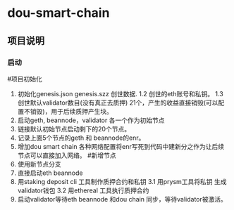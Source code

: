 # dou-smart-chain
## 项目说明
### 启动
#项目初始化
1. 初始化genesis.json  genesis.szz 创世数据. 
  1.2 创世的eth账号和私钥。
  1.3 创世默认validator数目(没有真正去质押) 21个，产生的收益直接销毁(可以配置不销毁)，用于后续质押产生块。
2. 启动geth, beannode，validator 各一个作为初始节点
3. 链接默认初始节点启动剩下的20个节点。
4. 记录上面5个节点的geth 和 beannode的enr。
5. 增加dou smart chain 各种网络配置将enr写死到代码中建新分之作为让后续节点可以直接加入网络。
#新增节点
1. 使用新节点分支
2. 直接启动eth beannode
3. 用staking deposit cli 工具制作质押合约和私钥
   3.1 用prysm工具将私钥 生成validator钱包
   3.2 用ethereal 工具执行质押合约
4. 启动validator等待eth beannode 和dou chain 同步，等待validator被激活。
